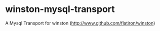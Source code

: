 winston-mysql-transport
=======================

A Mysql Transport for winston (http://www.github.com/flatiron/winston)
